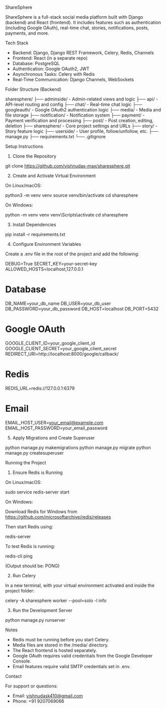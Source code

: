 ShareSphere

ShareSphere is a full-stack social media platform built with Django (backend) and React (frontend). It includes features such as authentication (including Google OAuth), real-time chat, stories, notifications, posts, payments, and more.

Tech Stack

- Backend: Django, Django REST Framework, Celery, Redis, Channels
- Frontend: React (in a separate repo)
- Database: PostgreSQL
- Authentication: Google OAuth2, JWT
- Asynchronous Tasks: Celery with Redis
- Real-Time Communication: Django Channels, WebSockets

Folder Structure (Backend)

sharesphere/
├── adminside/           - Admin-related views and logic
├── api/                 - API-level routing and config
├── chat/                - Real-time chat logic
├── googleauth/          - Google OAuth2 authentication logic
├── media/               - Media and file storage
├── notification/        - Notification system
├── payment/             - Payment verification and processing
├── post/                - Post creation, editing, deletion
├── sharesphere/         - Core project settings and URLs
├── story/               - Story feature logic
├── userside/            - User profile, follow/unfollow, etc.
├── manage.py
├── requirements.txt
└── .gitignore

Setup Instructions

1. Clone the Repository

git clone https://github.com/vishnudas-max/sharesphere.git

2. Create and Activate Virtual Environment

On Linux/macOS:

python3 -m venv venv
source venv/bin/activate
cd sharesphere

On Windows:

python -m venv venv
venv\Scripts\activate
cd sharesphere

3. Install Dependencies

pip install -r requirements.txt

4. Configure Environment Variables

Create a .env file in the root of the project and add the following:

DEBUG=True
SECRET_KEY=your-secret-key
ALLOWED_HOSTS=localhost,127.0.0.1

# Database
DB_NAME=your_db_name
DB_USER=your_db_user
DB_PASSWORD=your_db_password
DB_HOST=localhost
DB_PORT=5432

# Google OAuth
GOOGLE_CLIENT_ID=your_google_client_id
GOOGLE_CLIENT_SECRET=your_google_client_secret
REDIRECT_URI=http://localhost:8000/google/callback/

# Redis
REDIS_URL=redis://127.0.0.1:6379

# Email
EMAIL_HOST_USER=your_email@example.com
EMAIL_HOST_PASSWORD=your_email_password

5. Apply Migrations and Create Superuser

python manage.py makemigrations
python manage.py migrate
python manage.py createsuperuser

Running the Project

1. Ensure Redis is Running

On Linux/macOS:

sudo service redis-server start

On Windows:

Download Redis for Windows from https://github.com/microsoftarchive/redis/releases

Then start Redis using:

redis-server

To test Redis is running:

redis-cli ping

(Output should be: PONG)

2. Run Celery

In a new terminal, with your virtual environment activated and inside the project folder:

celery -A sharesphere worker --pool=solo -l info

3. Run the Development Server

python manage.py runserver


Notes

- Redis must be running before you start Celery.
- Media files are stored in the /media/ directory.
- The React frontend is hosted separately.
- Google OAuth requires valid credentials from the Google Developer Console.
- Email features require valid SMTP credentials set in .env.

Contact

For support or questions:

- Email: vishnudask410@gmail.com
- Phone: +91 9207069066


